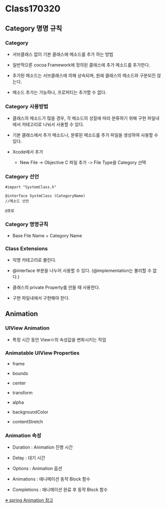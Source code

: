 # Class170320

## Category 명명 규칙

### Category

- 서브클래스 없이 기본 클래스에 메소드를 추가 하는 방법

- 일반적으론 cocoa Framework에 정의된 클래스에 추가 메소드를 추가한다.

- 추가된 메소드는 서브클래스에 의해 상속되며, 원래 클래스의 메소드와 구분되진 않는다.

- 메소드 추가는 가능하나, 프로퍼티는 추가할 수 없다.

### Category 사용방법

- 클래스의 메소드가 많을 경우, 각 메소드의 성질에 따라 분류하기 위해 구현 파일내에서 카테고리로 나눠서 사용할 수 있다.

- 기본 클래스에서 추가 메소드나, 분류된 메소드를 추가 파일을 생성하여 사용할 수 있다.

- Xcode에서 추가

	- New File -> Objective C 파일 추가 -> File Type을 Category 선택

### Category 선언

```objc
#import "SystemClass.h"

@interface SystmClass (CategoryName)
//메소드 선언

@종료
```

### Category 명명규칙

- Base File Name + Category Name

### Class Extensions

- 익명 카테고리로 불린다.

- @interface 부분을 나누어 사용할 수 있다. (@implementation는 불리할 수 없다.)

- 클래스의 private Property를 만들 때 사용한다.

- 구현 파일내에서 구현해야 한다.



## Animation

### UIView Animation

- 특정 시간 동안 Viewㅇ의 속성값을 변화시키는 작업

### Animatable UIView Properties

- frame

- bounds

- center

- transform

- alpha

- backgroundColor

- contentStretch

### Animation 속성

- Duration : Animation 진행 시간

- Delay : 대기 시간

- Options : Animation 옵션

- Animations : 애니메이션 동작 Block 함수

- Completions : 애니메이션 완료 후 동작 Block 함수



[※ spring Animation 참고 ](http://goo.gl/k8W7xK)